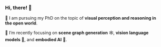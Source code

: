 ### Hi, there! 👋 

🎒 I am pursuing my PhD on the topic of **visual perception and reasoning in the open world**.

🔭 I’m recently focusing on **scene graph generation** 🕸, **vision language models** 🧠, and **embodied AI** 🤖️.

<!--
**Jingkang50/jingkang50** is a ✨ _special_ ✨ repository because its `README.md` (this file) appears on your GitHub profile.

Here are some ideas to get you started:
- 🔭 I’m currently working on ...
- 🌱 I’m currently learning ...
- 👯 I’m looking to collaborate on ...
- 🤔 I’m looking for help with ...
- 💬 Ask me about ...
- 📫 How to reach me: ...
- 😄 Pronouns: ...
- ⚡ Fun fact: ...
-->
